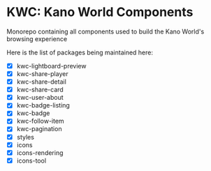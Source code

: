 # KWC: Kano World Components

Monorepo containing all components used to build the Kano World's browsing experience

Here is the list of packages being maintained here:
 - [x] kwc-lightboard-preview
 - [x] kwc-share-player
 - [x] kwc-share-detail
 - [x] kwc-share-card
 - [x] kwc-user-about
 - [x] kwc-badge-listing
 - [x] kwc-badge
 - [x] kwc-follow-item
 - [x] kwc-pagination
 - [x] styles
 - [x] icons
 - [x] icons-rendering
 - [x] icons-tool

